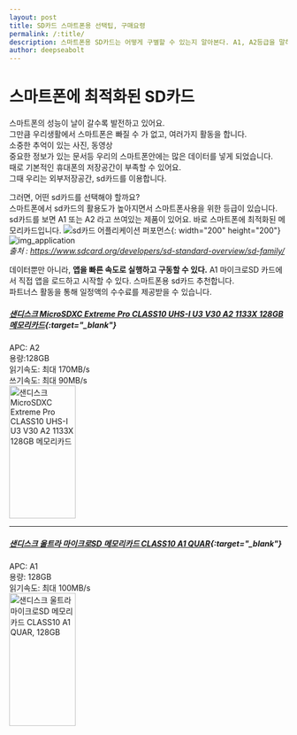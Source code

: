 ```yaml
---
layout: post
title: SD카드 스마트폰용 선택팁, 구매요령
permalink: /:title/
description: 스마트폰용 SD카드는 어떻게 구별할 수 있는지 알아본다. A1, A2등급을 말하는 Application Performance등급은 스마트폰에 최적화된 SD메모리카드입니다.
author: deepseabolt
---
```


# 스마트폰에 최적화된 SD카드

스마트폰의 성능이 날이 갈수록 발전하고 있어요.  
그만큼 우리생활에서 스마트폰은 빠질 수 가 없고, 여러가지 활동을 합니다.  
소중한 추억이 있는 사진, 동영상  
중요한 정보가 있는 문서등 우리의 스마트폰안에는 많은 데이터를 넣게 되었습니다.  
때로 기본적인 휴대폰의 저장공간이 부족할 수 있어요.  
그때 우리는 외부저장공간, sd카드를 이용합니다.

그러면, 어떤 sd카드를 선택해야 할까요?  
스마트폰에서 sd카드의 활용도가 높아지면서 스마트폰사용을 위한 등급이 있습니다.  
sd카드를 보면 A1 또는 A2 라고 쓰여있는 제품이 있어요.
바로 스마트폰에 최적화된 메모리카드입니다.
![sd카드 어플리케이션 퍼포먼스]({{site.baseurl}}/assets/img/sdcard/sdcard_application_performance.jpg){: width="200" height="200"}
![img_application]({{site.baseurl}}/assets/img/sdcard/img_application.jpg)  
_출처 : https://www.sdcard.org/developers/sd-standard-overview/sd-family/_

데이터뿐만 아니라, **앱을 빠른 속도로 실행하고 구동할 수 있다.**
A1 마이크로SD 카드에서 직접 앱을 로드하고 시작할 수 있다.
스마트폰용 sd카드 추천합니다.  
파트너스 활동을 통해 일정액의 수수료를 제공받을 수 있습니다.

##### [샌디스크 MicroSDXC Extreme Pro CLASS10 UHS-I U3 V30 A2 1133X 128GB 메모리카드](https://coupa.ng/bZBBKJ){:target="\_blank"}

APC: A2  
용량:128GB  
읽기속도: 최대 170MB/s  
쓰기속도: 최대 90MB/s  
<a href="https://coupa.ng/bZBBLe" target="_blank" referrerpolicy="unsafe-url"><img src="https://static.coupangcdn.com/image/affiliate/banner/8c464f4e7ca7f0c85cf2ace0501cc140@2x.jpg" alt="샌디스크 MicroSDXC Extreme Pro CLASS10 UHS-I U3 V30 A2 1133X 128GB 메모리카드" width="120" height="240"></a>

---

##### [샌디스크 울트라 마이크로SD 메모리카드 CLASS10 A1 QUAR](https://coupa.ng/bZBzXM){:target="\_blank"}

APC: A1  
용량: 128GB  
읽기속도: 최대 100MB/s  
<a href="https://coupa.ng/bZBBic" target="_blank" referrerpolicy="unsafe-url"><img src="https://static.coupangcdn.com/image/affiliate/banner/b876743c3293a4be2578692d39197e15@2x.jpg" alt="샌디스크 울트라 마이크로SD 메모리카드 CLASS10 A1 QUAR, 128GB" width="120" height="240"></a>
